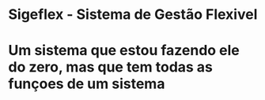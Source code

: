 # Sigeflex - Sistema de Gestão Flexivel
# Um sistema que estou fazendo ele do zero, mas que tem todas as funçoes de um sistema
